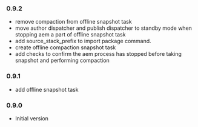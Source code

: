 ### 0.9.2
* remove compaction from offline snapshot task
* move author dispatcher and publish dispatcher to standby mode when stopping aem a part of offline snapshot task
* add source_stack_prefix to import package command.
* create offline compaction snapshot task
* add checks to confirm the aem process has stopped before taking snapshot and performing compaction

### 0.9.1
* add offline snapshot task


### 0.9.0
* Initial version
